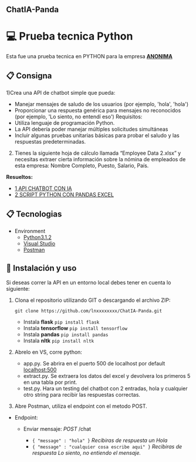 ## ChatIA-Panda
# 💻 Prueba tecnica Python

  Esta fue una prueba tecnica en PYTHON para la empresa **[ANONIMA](https://ww.h.com.ar/)**
  
## 📋 Consigna
1)Crea una API de chatbot simple que pueda:
- Manejar mensajes de saludo de los usuarios (por ejemplo, 'hola', 'hola')
- Proporcionar una respuesta genérica para mensajes no reconocidos (por ejemplo,
'Lo siento, no entendí eso')
Requisitos:
- Utiliza lenguaje de programación Python.
- La API debería poder manejar múltiples solicitudes simultáneas
- Incluir algunas pruebas unitarias básicas para probar el saludo y las respuestas
predeterminadas.


2) Tienes la siguiente hoja de cálculo llamada “Employee Data 2.xlsx” y necesitas
extraer cierta información sobre la nómina de empleados de esta empresa: Nombre
Completo, Puesto, Salario, País.

**Resueltos:** 
- [1 API CHATBOT CON IA](https://github.com/lnxxxxxxxx/ChatIA-Panda/tree/main/PTPY)
- [2 SCRIPT PYTHON CON PANDAS EXCEL](https://github.com/lnxxxxxxxx/ChatIA-Panda/tree/main/PTPY2Excel)

## 📋 Tecnologias
- Environment 
  - [Python3.1.2](https://www.python.org/downloads/)
  - [Visual Studio](https://code.visualstudio.com/download)
  - [Postman](https://www.postman.com/product/rest-client/)
 
## 🔧 Instalación y uso
  Si deseas correr la API en un entorno local debes tener en cuenta lo siguiente: 
  1. Clona el repositorio utilizando GIT o descargando el archivo ZIP:

      `git clone https://github.com/lnxxxxxxxx/ChatIA-Panda.git`
     - Instala **flask** `pip install flask`
     - Instala **tensorflow** `pip install tensorflow`
     - Instala **pandas** `pip install pandas`
     - Instala **nltk** `pip install nltk`


      
  2. Abrelo en VS, corre python:
     -  app.py. Se abrira en el puerto 500 de localhost por default [localhost:500](http://localhost:5000/)
     -  extract.py. Se extraera los datos del excel y devolvera los primeros 5 en una tabla por print.   
     -  test.py. Hara un testing del chatbot con 2 entradas, hola y cualquier otro string para recibir las respuestas correctas.
  
  3. Abre Postman, utiliza el endpoint con el metodo POST.
   - Endpoint:
     - Enviar mensaje: *POST* /chat
       
       - ``{
         "message" : "hola"
          }`` 
          *Recibiras de respuesta un Hola*
       - ``{
             "message" : "cualquier cosa escribe aqui"
            }``
          *Recibiras de respuesta Lo siento, no entiendo el mensaje.*
        
     






